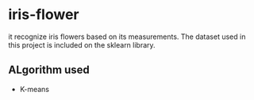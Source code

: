 # iris-flower
it recognize iris flowers based on its measurements. The dataset used in this project is included on the sklearn library.
## ALgorithm used
* K-means
